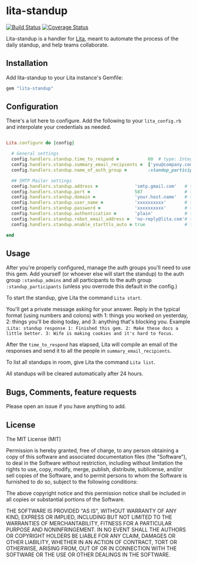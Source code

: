 # lita-standup

[![Build Status](https://travis-ci.org/adrianchinghc/lita-standup.png?branch=master)](https://travis-ci.org/adrianchinghc/lita-standup)
[![Coverage Status](https://coveralls.io/repos/adrianchinghc/lita-standup/badge.png)](https://coveralls.io/r/adrianchinghc/lita-standup)
<!-- [![Gem Version](https://badge.fury.io/rb/lita-standup.svg)](http://badge.fury.io/rb/lita-standup) -->

Lita-standup is a handler for [Lita](https://github.com/jimmycuadra/lita), meant to automate the process of the daily standup, and help teams collaborate.

## Installation

Add lita-standup to your Lita instance's Gemfile:

``` ruby
gem "lita-standup"
```

## Configuration

There's a lot here to configure.  Add the following to your ```lita_config.rb``` and interpolate your credentials as needed.

``` ruby

Lita.configure do |config|

  # General settings
  config.handlers.standup.time_to_respond =           60  # type: Integer, default: 60 (minutes)
  config.handlers.standup.summary_email_recipients =  ['you@company.com', 'me@company.com'] # type: Array, required: true
  config.handlers.standup.name_of_auth_group =        :standup_participants   # type: Symbol, required: true

  ## SMTP Mailer settings
  config.handlers.standup.address =              'smtp.gmail.com'   # type: String, required: true
  config.handlers.standup.port =                 587                # type: Integer, required: true
  config.handlers.standup.domain =               'your.host.name'   # type: String, required: true
  config.handlers.standup.user_name =            'xxxxxxxxxx'       # type: String, required: true
  config.handlers.standup.password =             'xxxxxxxxxx'       # type: String, required: true
  config.handlers.standup.authentication =       'plain'            # type: String, required: true
  config.handlers.standup.robot_email_address =  'no-reply@lita.com'# type: String, required: true
  config.handlers.standup.enable_starttls_auto = true               # type: true || false, required: true

end


```


## Usage

After you're properly configured, manage the auth groups you'll need to use this gem.  Add yourself (or whoever else will start the standup) to the auth group ```:standup_admins``` and all participants to the auth group ```:standup_participants``` (unless you overrode this default in the config.)

To start the standup, give Lita the command ```Lita start```.

You'll get a private message asking for your answer.  Reply in the typical format (using numbers and colons) with 1: things you worked on yesterday, 2: things you'll be doing today, and 3: anything that's blocking you.  Example :```Lita: standup response 1: Finished this gem. 2: Make these docs a little better. 3: Wife is making cookies and it's hard to focus.```

After the ```time_to_respond``` has elapsed, Lita will compile an email of the responses and send it to all the people in ```summary_email_recipients```.

To list all standups in room, give Lita the command ```Lita list```.

All standups will be cleared automatically after 24 hours.

## Bugs, Comments, feature requests

Please open an issue if you have anything to add.

## License
The MIT License (MIT)

Permission is hereby granted, free of charge, to any person obtaining a copy
of this software and associated documentation files (the "Software"), to deal
in the Software without restriction, including without limitation the rights
to use, copy, modify, merge, publish, distribute, sublicense, and/or sell
copies of the Software, and to permit persons to whom the Software is
furnished to do so, subject to the following conditions:

The above copyright notice and this permission notice shall be included in
all copies or substantial portions of the Software.

THE SOFTWARE IS PROVIDED "AS IS", WITHOUT WARRANTY OF ANY KIND, EXPRESS OR
IMPLIED, INCLUDING BUT NOT LIMITED TO THE WARRANTIES OF MERCHANTABILITY,
FITNESS FOR A PARTICULAR PURPOSE AND NONINFRINGEMENT. IN NO EVENT SHALL THE
AUTHORS OR COPYRIGHT HOLDERS BE LIABLE FOR ANY CLAIM, DAMAGES OR OTHER
LIABILITY, WHETHER IN AN ACTION OF CONTRACT, TORT OR OTHERWISE, ARISING FROM,
OUT OF OR IN CONNECTION WITH THE SOFTWARE OR THE USE OR OTHER DEALINGS IN
THE SOFTWARE.
